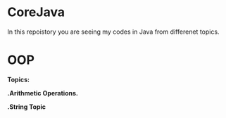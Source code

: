 # CoreJava
In this repoistory you are seeing my codes in Java from differenet topics.
# OOP
<p><b>Topics:</b></p>
<p><b>.Arithmetic Operations.</b></p>
<p><b>.String Topic</b></p>

